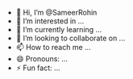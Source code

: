 - 👋 Hi, I’m @SameerRohin
- 👀 I’m interested in ...
- 🌱 I’m currently learning ...
- 💞️ I’m looking to collaborate on ...
- 📫 How to reach me ...
- 😄 Pronouns: ...
- ⚡ Fun fact: ...

<!---
SameerRohin/SameerRohin is a ✨ special ✨ repository because its `README.md` (this file) appears on your GitHub profile.
You can click the Preview link to take a look at your changes.
--->
